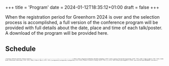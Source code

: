+++
title = 'Program'
date = 2024-01-12T18:35:12+01:00
draft = false
+++

When the registration period for Greenhorn 2024 is over and the selection process is accomplished, a full version of the conference
program will be provided with full details about the date, place and time of each talk/poster. A download of the program will be provided
here.

## Schedule

<div style="font-size: 0.2rem;">
| Time/Date        | 09.09.24  | 10.09.24                 | 11.09.24      | 12.09.24      |
|------------------|-----------|--------------------------|---------------|---------------|
| 08:45 - 09:30    |           | Registration & Breakfast | Breakfast     | Breakfast     |
| 09:30 - 10:00    |           | Opening                  | External talk | External talk |
| 10:00 - 11:30    |           | Talks 1                  | Talks 3       | Talks 5       |
| 11:15 - 11:45    |           | Coffee break             | Coffee break  | Coffee break  |
| 11:45 - 13:15    |           | Talks 2                  | Talks 4       | Talks 6       |
| 13:15 - 14:15    |           | Lunch@mensa              | Lunch@mensa   | Lunch@mensa   |
| 14:15 - 16:00    |           | Posters 1                | Posters 2     | Closing       |
| 16:00 - 17:00    |           |                          |               |               |
| 17:00 - 18:00    | Arrival   | Lab tours@ENC            |               |               |
| 18:00 - open end | Pub crawl | BBQ@ENC                  | Joint dinner  |               |
</div>
